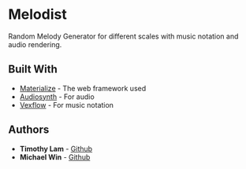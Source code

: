 # Melodist

Random Melody Generator for different scales with music notation and audio rendering.

## Built With

* [Materialize](http://materializecss.com/) - The web framework used
* [Audiosynth](https://github.com/keithwhor/audiosynth) - For audio
* [Vexflow](http://www.vexflow.com/) - For music notation


## Authors

* **Timothy Lam** - [Github](https://github.com/thl024)
* **Michael Win** - [Github](https://github.com/mawin1929)


